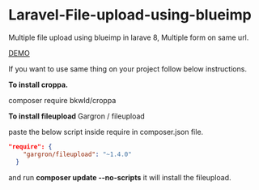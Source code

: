 # Laravel-File-upload-using-blueimp
Multiple file upload using blueimp in larave 8, Multiple form on same url.

<a href="https://blueimp.github.io/jQuery-File-Upload/" target="_blank">DEMO</a>


If you want to use same thing on your project follow below instructions.

**To install croppa.**

composer require bkwld/croppa

**To install fileupload**
Gargron / fileupload

paste the below script inside require in composer.json file.
```json
"require": {
    "gargron/fileupload": "~1.4.0"
  }
```
and run  **composer update --no-scripts** it will install the fileupload.
 




